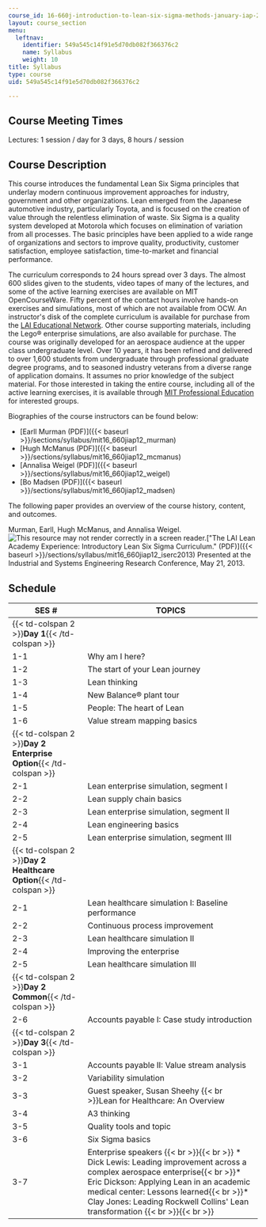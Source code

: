 ```yaml
---
course_id: 16-660j-introduction-to-lean-six-sigma-methods-january-iap-2012
layout: course_section
menu:
  leftnav:
    identifier: 549a545c14f91e5d70db082f366376c2
    name: Syllabus
    weight: 10
title: Syllabus
type: course
uid: 549a545c14f91e5d70db082f366376c2

---
```


Course Meeting Times
--------------------

Lectures: 1 session / day for 3 days, 8 hours / session

Course Description
------------------

This course introduces the fundamental Lean Six Sigma principles that underlay modern continuous improvement approaches for industry, government and other organizations. Lean emerged from the Japanese automotive industry, particularly Toyota, and is focused on the creation of value through the relentless elimination of waste. Six Sigma is a quality system developed at Motorola which focuses on elimination of variation from all processes. The basic principles have been applied to a wide range of organizations and sectors to improve quality, productivity, customer satisfaction, employee satisfaction, time-to-market and financial performance.

The curriculum corresponds to 24 hours spread over 3 days. The almost 600 slides given to the students, video tapes of many of the lectures, and some of the active learning exercises are available on MIT OpenCourseWare. Fifty percent of the contact hours involve hands-on exercises and simulations, most of which are not available from OCW. An instructor's disk of the complete curriculum is available for purchase from the [LAI Educational Network](http://www.metisdesign.com/lean-enterprise/academy.html). Other course supporting materials, including the Lego® enterprise simulations, are also available for purchase. The course was originally developed for an aerospace audience at the upper class undergraduate level. Over 10 years, it has been refined and delivered to over 1,600 students from undergraduate through professional graduate degree programs, and to seasoned industry veterans from a diverse range of application domains. It assumes no prior knowledge of the subject material. For those interested in taking the entire course, including all of the active learning exercises, it is available through [MIT Professional Education](http://web.mit.edu/professional/short-programs/courses/lean_academy_short_course.html) for interested groups.

Biographies of the course instructors can be found below:

*   [Earll Murman (PDF)]({{< baseurl >}}/sections/syllabus/mit16_660jiap12_murman)
*   [Hugh McManus (PDF)]({{< baseurl >}}/sections/syllabus/mit16_660jiap12_mcmanus)
*   [Annalisa Weigel (PDF)]({{< baseurl >}}/sections/syllabus/mit16_660jiap12_weigel)
*   [Bo Madsen (PDF)]({{< baseurl >}}/sections/syllabus/mit16_660jiap12_madsen)

The following paper provides an overview of the course history, content, and outcomes.

Murman, Earll, Hugh McManus, and Annalisa Weigel. ![This resource may not render correctly in a screen reader.](/images/inacessible.gif)["The LAI Lean Academy Experience: Introductory Lean Six Sigma Curriculum." (PDF)]({{< baseurl >}}/sections/syllabus/mit16_660jiap12_iserc2013) Presented at the Industrial and Systems Engineering Research Conference, May 21, 2013.

Schedule
--------

| SES # | TOPICS |
| --- | --- |
| {{< td-colspan 2 >}}**Day 1**{{< /td-colspan >}} ||
| 1-1 | Why am I here? |
| 1-2 | The start of your Lean journey |
| 1-3 | Lean thinking |
| 1-4 | New Balance® plant tour |
| 1-5 | People: The heart of Lean |
| 1-6 | Value stream mapping basics |
| {{< td-colspan 2 >}}**Day 2 Enterprise Option**{{< /td-colspan >}} ||
| 2-1 | Lean enterprise simulation, segment I |
| 2-2 | Lean supply chain basics |
| 2-3 | Lean enterprise simulation, segment II |
| 2-4 | Lean engineering basics |
| 2-5 | Lean enterprise simulation, segment III |
| {{< td-colspan 2 >}}**Day 2 Healthcare Option**{{< /td-colspan >}} ||
| 2-1 | Lean healthcare simulation I: Baseline performance |
| 2-2 | Continuous process improvement |
| 2-3 | Lean healthcare simulation II |
| 2-4 | Improving the enterprise |
| 2-5 | Lean healthcare simulation III |
| {{< td-colspan 2 >}}**Day 2 Common**{{< /td-colspan >}} ||
| 2-6 | Accounts payable I: Case study introduction |
| {{< td-colspan 2 >}}**Day 3**{{< /td-colspan >}} ||
| 3-1 | Accounts payable II: Value stream analysis |
| 3-2 | Variability simulation |
| 3-3 | Guest speaker, Susan Sheehy  {{< br >}}Lean for Healthcare: An Overview |
| 3-4 | A3 thinking |
| 3-5 | Quality tools and topic |
| 3-6 | Six Sigma basics |
| 3-7 | Enterprise speakers {{< br >}}{{< br >}} *   Dick Lewis: Leading improvement across a complex aerospace enterprise{{< br >}}*   Eric Dickson: Applying Lean in an academic medical center: Lessons learned{{< br >}}*   Clay Jones: Leading Rockwell Collins' Lean transformation {{< br >}}{{< br >}}